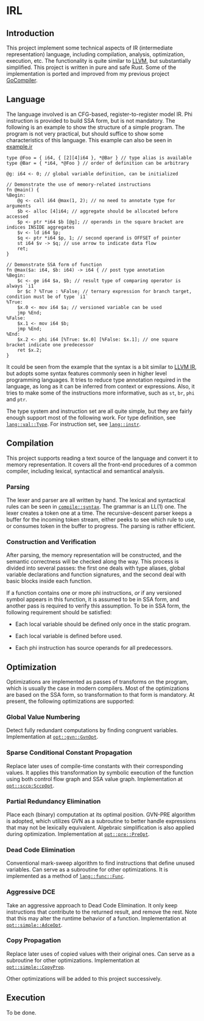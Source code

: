 # IRL

## Introduction

This project implement some technical aspects of IR (intermediate representation) language, including compilation, analysis, optimization, execution, etc. The functionality is quite similar to [LLVM](https://www.llvm.org), but substantially simplified. This project is written in pure and safe Rust. Some of the implementation is ported and improved from my previous project [GoCompiler](https://github.com/wzh99/GoCompiler). 

## Language

The language involved is an CFG-based, register-to-register model IR. Phi instruction is provided to build SSA form, but is not mandatory. The following is an example to show the structure of a simple program. The program is not very practical, but should suffice to show some characteristics of this language. This example can also be seen in [example.ir](test/example.ir)

```
type @Foo = { i64, { [2][4]i64 }, *@Bar } // type alias is available
type @Bar = { *i64, *@Foo } // order of definition can be arbitrary

@g: i64 <- 0; // global variable definition, can be initialized

// Demonstrate the use of memory-related instructions
fn @main() {
%Begin:
    @g <- call i64 @max(1, 2); // no need to annotate type for arguments
    $b <- alloc [4]i64; // aggregate should be allocated before accessed
    $p <- ptr *i64 $b [@g]; // operands in the square bracket are indices INSIDE aggregates
    $v <- ld i64 $p;
    $q <- ptr *i64 $p, 1; // second operand is OFFSET of pointer
    st i64 $v -> $q; // use arrow to indicate data flow
    ret;
}

// Demonstrate SSA form of function
fn @max($a: i64, $b: i64) -> i64 { // post type annotation
%Begin:
    $c <- ge i64 $a, $b; // result type of comparing operator is always `i1`
    br $c ? %True : %False; // ternary expression for branch target, condition must be of type `i1`
%True:
    $x.0 <- mov i64 $a; // versioned variable can be used
    jmp %End;
%False:
    $x.1 <- mov i64 $b;
    jmp %End;
%End:
    $x.2 <- phi i64 [%True: $x.0] [%False: $x.1]; // one square bracket indicate one predecessor
    ret $x.2;
}
```

It could be seen from the example that the syntax is a bit similar to [LLVM IR](https://www.llvm.org/docs/LangRef.html), but adopts some syntax features commonly seen in higher level programming languages. It tries to reduce type annotation required in the language, as long as it can be inferred from context or expressions. Also, it tries to make some of the instructions more informative, such as `st`, `br`, `phi` and `ptr`.

The type system and instruction set are all quite simple, but they are fairly enough support most of the following work. For type definition, see [`lang::val::Type`](src/lang/value.rs). For instruction set, see [`lang::instr`](src/lang/instr.rs).

## Compilation

This project supports reading a text source of the language and convert it to memory representation. It covers all the front-end procedures of a common compiler, including lexical, syntactical and semantical analysis.

### Parsing

The lexer and parser are all written by hand. The lexical and syntactical rules can be seen in [`compile::syntax`](src/compile/syntax.rs). The grammar is an LL(1) one. The lexer creates a token one at a time. The recursive-descent parser keeps a buffer for the incoming token stream, either peeks to see which rule to use, or consumes token in the buffer to progress. The parsing is rather efficient.

### Construction and Verification

After parsing, the memory representation will be constructed, and the semantic correctness will be checked along the way. This process is divided into several passes: the first one deals with type aliases, global variable declarations and function signatures, and the second deal with basic blocks inside each function. 

If a function contains one or more phi instructions, *or* if any versioned symbol appears in this function, it is assumed to be in SSA form, and another pass is required to verify this assumption. To be in SSA form, the following requirement should be satisfied: 

* Each local variable should be defined only once in the static program.

* Each local variable is defined before used.

* Each phi instruction has source operands for all predecessors.

## Optimization

Optimizations are implemented as passes of transforms on the program, which is usually the case in modern compilers. Most of the optimizations are based on the SSA form, so transformation to that form is mandatory. At present, the following optimizations are supported:

### Global Value Numbering

Detect fully redundant computations by finding congruent variables. Implementation at [`opt::gvn::GvnOpt`](src/opt/gvn.rs).

### Sparse Conditional Constant Propagation

Replace later uses of compile-time constants with their corresponding values. It applies this transformation by symbolic execution of the function using both control flow graph and SSA value graph. Implementation at [`opt::sccp:SccpOpt`](src/opt/sccp.rs).

### Partial Redundancy Elimination

Place each (binary) computation at its optimal position. GVN-PRE algorithm is adopted, which utilizes GVN as a subroutine to better handle expressions that may not be lexically equivalent. Algebraic simplification is also applied during optimization. Implementation at [`opt::pre::PreOpt`](src/opt/pre.rs).

### Dead Code Elimination

Conventional mark-sweep algorithm to find instructions that define unused variables. Can serve as a subroutine for other optimizations. It is implemented as a method of [`lang::func::Func`](src/lang/ssa.rs).

### Aggressive DCE

Take an aggressive approach to Dead Code Elimination. It only keep instructions that contribute to the returned result, and remove the rest. Note that this may alter the runtime behavior of a function. Implementation at [`opt::simple::AdceOpt`](src/opt/simple.rs).

### Copy Propagation

Replace later uses of copied values with their original ones. Can serve as a subroutine for other optimizations. Implementation at [`opt::simple::CopyProp`](src/opt/simple.rs).

Other optimizations will be added to this project successively.

## Execution

To be done.
